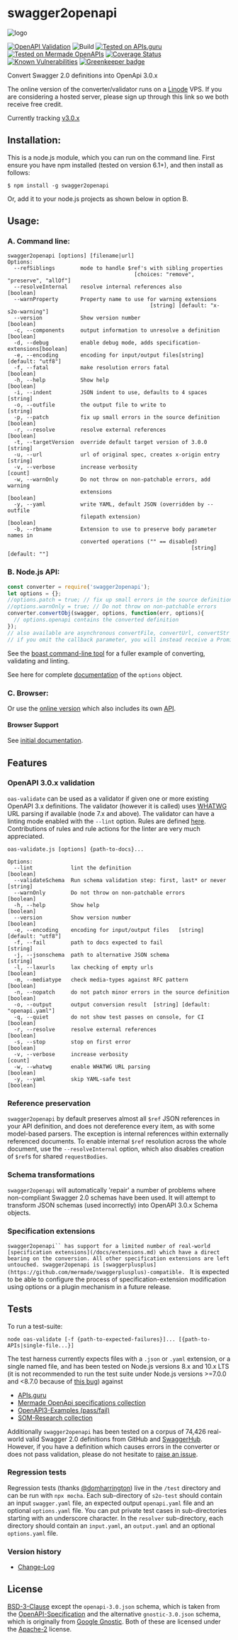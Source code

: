 # swagger2openapi

![logo](https://github.com/Mermade/oas-kit/blob/master/docs/logo.png?raw=true)

[![OpenAPI Validation](https://mermade.org.uk/openapi-converter/api/v1/badge?url=https://mermade.org.uk/openapi-converter/examples/openapi.json)](https://mermade.org.uk/openapi-converter/api/v1/validate?url=https://mermade.org.uk/openapi-converter/examples/openapi.json)
![Build](https://img.shields.io/travis/Mermade/oas-kit/master.svg)
[![Tested on APIs.guru](https://api.apis.guru/badges/tested_on.svg)](https://APIs.guru)
[![Tested on Mermade OpenAPIs](https://img.shields.io/badge/Additional%20Docs-74426-brightgreen.svg)](https://github.com/mermade/openapi-definitions)
[![Coverage Status](https://coveralls.io/repos/github/Mermade/swagger2openapi/badge.svg?branch=master)](https://coveralls.io/github/Mermade/swagger2openapi?branch=master)
[![Known Vulnerabilities](https://snyk.io/test/npm/swagger2openapi/badge.svg)](https://snyk.io/test/npm/swagger2openapi)
[![Greenkeeper badge](https://badges.greenkeeper.io/Mermade/oas-kit.svg)](https://greenkeeper.io/)

Convert Swagger 2.0 definitions into OpenApi 3.0.x

The online version of the converter/validator runs on a [Linode](https://www.linode.com/?r=5734be467cc501b23267cf66d451bc339042ddfa) VPS. If you are considering a hosted server, please sign up through this link so we both receive free credit.

Currently tracking [v3.0.x](https://github.com/OAI/OpenAPI-Specification/blob/master/versions/3.0.2.md)

## Installation:
This is a node.js module, which you can run on the command line. First ensure you have npm installed (tested on version 6.1+), and then install as follows:
```
$ npm install -g swagger2openapi
```
Or, add it to your node.js projects as shown below in option B.

## Usage:
### A. Command line:

```text
swagger2openapi [options] [filename|url]
Options:
  --refSiblings        mode to handle $ref's with sibling properties
                                        [choices: "remove", "preserve", "allOf"]
  --resolveInternal    resolve internal references also                [boolean]
  --warnProperty       Property name to use for warning extensions
                                             [string] [default: "x-s2o-warning"]
  --version            Show version number                             [boolean]
  -c, --components     output information to unresolve a definition    [boolean]
  -d, --debug          enable debug mode, adds specification-extensions[boolean]
  -e, --encoding       encoding for input/output files[string] [default: "utf8"]
  -f, --fatal          make resolution errors fatal                    [boolean]
  -h, --help           Show help                                       [boolean]
  -i, --indent         JSON indent to use, defaults to 4 spaces         [string]
  -o, --outfile        the output file to write to                      [string]
  -p, --patch          fix up small errors in the source definition    [boolean]
  -r, --resolve        resolve external references                     [boolean]
  -t, --targetVersion  override default target version of 3.0.0         [string]
  -u, --url            url of original spec, creates x-origin entry     [string]
  -v, --verbose        increase verbosity                                [count]
  -w, --warnOnly       Do not throw on non-patchable errors, add warning
                       extensions                                      [boolean]
  -y, --yaml           write YAML, default JSON (overridden by --outfile
                       filepath extension)                             [boolean]
  -b, --rbname         Extension to use to preserve body parameter names in
                       converted operations ("" == disabled)
                                                          [string] [default: ""]
```

### B. Node.js API:

```javascript
const converter = require('swagger2openapi');
let options = {};
//options.patch = true; // fix up small errors in the source definition
//options.warnOnly = true; // Do not throw on non-patchable errors
converter.convertObj(swagger, options, function(err, options){
  // options.openapi contains the converted definition
});
// also available are asynchronous convertFile, convertUrl, convertStr and convertStream functions
// if you omit the callback parameter, you will instead receive a Promise
```

See the [boast command-line tool](./boast.js) for a fuller example of converting, validating and linting.

See here for complete [documentation](/docs/options.md) of the `options` object.

### C. Browser:

Or use the [online version](https://mermade.org.uk/openapi-converter) which also includes its own [API](http://petstore.swagger.io/?url=https://mermade.org.uk/openapi-converter/contract/swagger.json).

#### Browser Support

See [initial documentation](/docs/browser.md).

## Features

### OpenAPI 3.0.x validation

`oas-validate` can be used as a validator if given one or more existing OpenAPI 3.x definitions. The validator (however it is called) uses [WHATWG](https://whatwg.org/) URL parsing if available (node 7.x and above). The validator can have a linting mode enabled with the `--lint` option. Rules are defined [here](/packages/oas-linter/rules.yaml). Contributions of rules and rule actions for the linter are very much appreciated.

```text
oas-validate.js [options] {path-to-docs}...

Options:
  --lint            lint the definition                                [boolean]
  --validateSchema  Run schema validation step: first, last* or never   [string]
  --warnOnly        Do not throw on non-patchable errors               [boolean]
  -h, --help        Show help                                          [boolean]
  --version         Show version number                                [boolean]
  -e, --encoding    encoding for input/output files   [string] [default: "utf8"]
  -f, --fail        path to docs expected to fail                       [string]
  -j, --jsonschema  path to alternative JSON schema                     [string]
  -l, --laxurls     lax checking of empty urls                         [boolean]
  -m, --mediatype   check media-types against RFC pattern              [boolean]
  -n, --nopatch     do not patch minor errors in the source definition [boolean]
  -o, --output      output conversion result  [string] [default: "openapi.yaml"]
  -q, --quiet       do not show test passes on console, for CI         [boolean]
  -r, --resolve     resolve external references                        [boolean]
  -s, --stop        stop on first error                                [boolean]
  -v, --verbose     increase verbosity                                   [count]
  -w, --whatwg      enable WHATWG URL parsing                          [boolean]
  -y, --yaml        skip YAML-safe test                                [boolean]
```

### Reference preservation

`swagger2openapi` by default preserves almost all `$ref` JSON references in your API definition, and does not dereference
every item, as with some model-based parsers. The exception is internal references within externally referenced documents. To enable internal `$ref` resolution across the whole document, use the `--resolveInternal` option, which also disables creation of `$ref`s for shared `requestBodies`.

### Schema transformations

`swagger2openapi` will automatically 'repair' a number of problems where non-compliant Swagger 2.0 schemas have been used. It will attempt to transform JSON schemas (used incorrectly) into OpenAPI 3.0.x Schema objects.

### Specification extensions

`swagger2openapi`` has support for a limited number of real-world [specification extensions](/docs/extensions.md) which have a direct bearing on the conversion. All other specification extensions are left untouched. swagger2openapi is [swaggerplusplus](https://github.com/mermade/swaggerplusplus)-compatible.
`
It is expected to be able to configure the process of specification-extension modification using options or a plugin mechanism in a future release.

## Tests

To run a test-suite:

```shell
node oas-validate [-f {path-to-expected-failures}]... [{path-to-APIs|single-file...}]
```

The test harness currently expects files with a `.json` or `.yaml` extension, or a single named file, and has been tested on Node.js versions 8.x and 10.x LTS (it is not recommended to run the test suite under Node.js versions >=7.0.0 and \<8.7.0 because of [this bug](https://github.com/nodejs/node/issues/13048)) against

* [APIs.guru](https://github.com/APIs-guru/openapi-directory)
* [Mermade OpenApi specifications collection](https://github.com/mermade/openapi_specifications)
* [OpenAPI3-Examples (pass/fail)](https://github.com/mermade/openapi3-examples)
* [SOM-Research collection](https://github.com/SOM-Research/hapi)

Additionally `swagger2openapi` has been tested on a corpus of 74,426 real-world valid Swagger 2.0 definitions from GitHub and [SwaggerHub](https://swaggerhub.com/). However, if you have a definition which causes errors in the converter or does not pass validation, please do not hesitate to [raise an issue](https://github.com/Mermade/swagger2openapi/issues).

### Regression tests

Regression tests (thanks [@domharrington](https://github.com/domharrington)) live in the `/test` directory and can be run with `npx mocha`. Each sub-directory of `s2o-test` should contain an input `swagger.yaml` file, an expected output `openapi.yaml` file and an optional `options.yaml` file. You can put private test cases in sub-directories starting with an underscore character. In the `resolver` sub-directory, each directory should contain an `input.yaml`, an `output.yaml` and an optional `options.yaml` file.

### Version history

* [Change-Log](https://github.com/Mermade/oas-kit/blob/master/CHANGELOG.md#change-log)

## License

[BSD-3-Clause](LICENSE) except the `openapi-3.0.json` schema, which is taken from the [OpenAPI-Specification](https://github.com/OAI/OpenAPI-Specification/blob/49e784d7b7800da8732103aa3ac56bc7ccde5cfb/schemas/v3.0/schema.yaml) and the alternative `gnostic-3.0.json` schema, which is originally from [Google Gnostic](https://github.com/googleapis/gnostic/blob/master/OpenAPIv3/openapi-3.0.json). Both of these are licensed under the [Apache-2](http://www.apache.org/licenses/LICENSE-2.0) license.
